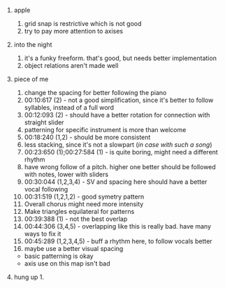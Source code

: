1. apple
	1. grid snap is restrictive which is not good
	2. try to pay more attention to axises
2. into the night
	1. it's a funky freeform. that's good, but needs better implementation
	2. object relations aren't made well
3. piece of me
	1. change the spacing for better following the piano
	2. 00:10:617 (2) - not a good simplification, since it's better to follow syllables, instead of a full word
	3. 00:12:093 (2) - should have a better rotation for connection with straight slider
	4. patterning for specific instrument is more than welcome
	5. 00:18:240 (1,2) - should be more consistent
	6. less stacking, since it's not a slowpart (*in case with such a song*)
	7. 00:23:650 (1);00:27:584 (1) - is quite boring, might need a different rhythm
	8. have wrong follow of a pitch. higher one better should be followed with notes, lower with sliders
	9. 00:30:044 (1,2,3,4) - SV and spacing here should have a better vocal following 
	10. 00:31:519 (1,2,1,2) - good symetry pattern
	11. Overall chorus might need more intensity
	12. Make triangles equilateral for patterns
	13. 00:39:388 (1) - not the best overlap
	14. 00:44:306 (3,4,5) - overlapping like this is really bad. have many ways to fix it
	15. 00:45:289 (1,2,3,4,5) - buff a rhythm here, to follow vocals better
	16. maybe use a better visual spacing
	
	- basic patterning is okay
	- axis use on this map isn't bad
4. hung up
	1. 